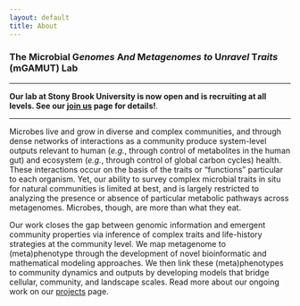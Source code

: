 ```yaml
---
layout: default
title: About
---
```


### The Microbial G*enomes* A*nd* M*etagenomes* *to* U*nravel* T*raits* (mGAMUT) Lab

--------------------------------------------------------------------------------

**Our lab at Stony Brook University is now open and is recruiting at all levels. See our [join us](/join.html) page for details!**. 

--------------------------------------------------------------------------------

Microbes live and grow in diverse and complex communities, and through dense networks of interactions as a community produce system-level outputs relevant to human (*e.g.*, through control of metabolites in the human gut) and ecosystem (*e.g.*, through control of global carbon cycles) health. These interactions occur on the basis of the traits or “functions” particular to each organism. Yet, our ability to survey complex microbial traits in situ for natural communities is limited at best, and is largely restricted to analyzing the presence or absence of particular metabolic pathways across metagenomes. Microbes, though, are more than what they eat. 

Our work closes the gap between genomic information and emergent community properties via  inference of complex traits and life-history strategies at the community level. We map metagenome to (meta)phenotype through the development of novel bioinformatic and mathematical modeling approaches. We then link these (meta)phenotypes to community dynamics and outputs by developing models that bridge cellular, community, and landscape scales. Read more about our ongoing work on our [projects](/projects.html) page.